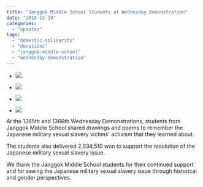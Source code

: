 ```yaml
---
title: "Janggok Middle School Students at Wednesday Demonstration"
date: "2018-12-19"
categories: 
  - "updates"
tags: 
  - "domestic-solidarity"
  - "donations"
  - "janggok-middle-school"
  - "wednesday-demonstration"
---
```


- ![](https://r2.womenandwar.net/2018/12/IMGP2712-1-1024x680.jpg)
    
- ![](https://r2.womenandwar.net/2018/12/IMGP2713-1-1024x680.jpg)
    
- ![](https://r2.womenandwar.net/2018/12/IMGP2974-1024x680.jpg)
    
- ![](https://r2.womenandwar.net/2018/12/IMGP2980-1-1024x680.jpg)
    

At the 1365th and 1366th Wednesday Demonstrations, students from Janggok Middle School shared drawings and poems to remember the Japanese military sexual slavery victims' activism that they learned about.

The students also delivered 2,034,510 won to support the resolution of the Japanese military sexual slavery issue.

We thank the Janggok Middle School students for their continued support and for seeing the Japanese military sexual slavery issue through historical and gender perspectives.
